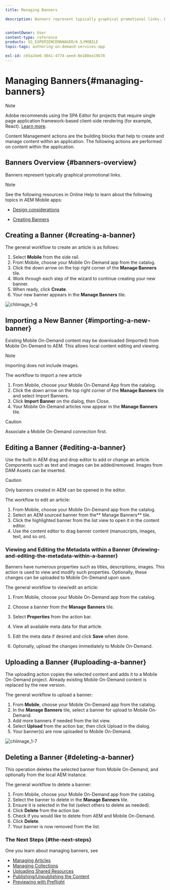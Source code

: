 ```yaml
---
title: Managing Banners

description: Banners represent typically graphical promotional links. Follow this page to learn more.


contentOwner: User
content-type: reference
products: SG_EXPERIENCEMANAGER/6.5/MOBILE
topic-tags: authoring-on-demand-services-app

exl-id: c65a24e6-3041-4774-aeed-8e188ea19b78
---
```

# Managing Banners{#managing-banners}

>[!NOTE]
>
>Adobe recommends using the SPA Editor for projects that require single page application framework-based client-side rendering (for example, React). [Learn more](/help/sites-developing/spa-overview.md).

Content Management actions are the building blocks that help to create and manage content within an application. The following actions are performed on content within the application.

## Banners Overview {#banners-overview}

Banners represent typically graphical promotional links.

>[!NOTE]
>
>See the following resources in Online Help to learn about the following topics in AEM Mobile apps:
>
>* [Design considerations](https://helpx.adobe.com/digital-publishing-solution/help/design-app.html)
>
>* [Creating Banners](https://helpx.adobe.com/digital-publishing-solution/help/creating-banners.html)
>

## Creating a Banner {#creating-a-banner}

The general workflow to create an article is as follows:

1. Select **Mobile** from the side rail.
1. From Mobile, choose your Mobile On-Demand app from the catalog.
1. Click the down arrow on the top right corner of the **Manage Banners** tile.
1. Work through each step of the wizard to continue creating your new banner.
1. When ready, click **Create**.
1. Your new banner appears in the **Manage Banners** tile.

![chlimage_1-6](assets/chlimage_1-6.gif)

## Importing a New Banner {#importing-a-new-banner}

Existing Mobile On-Demand content may be downloaded (Imported) from Mobile On-Demand to AEM. This allows local content editing and viewing.

>[!NOTE]
>
>Importing does not include images.

The workflow to import a new article

1. From Mobile, choose your Mobile On-Demand App from the catalog.
1. Click the down arrow on the top right corner of the **Manage Banners** tile and select Import Banners.
1. Click **Import Banner** on the dialog, then Close.
1. Your Mobile On-Demand articles now appear in the **Manage Banners** tile.

>[!CAUTION]
>
>Associate a Mobile On-Demand connection first.

## Editing a Banner {#editing-a-banner}

Use the built in AEM drag and drop editor to add or change an article. Components such as text and images can be added/removed. Images from DAM Assets can be inserted.

>[!CAUTION]
>
>Only banners created in AEM can be opened in the editor.

The workflow to edit an article:

1. From Mobile, choose your Mobile On-Demand app from the catalog.
1. Select an AEM sourced banner from the** Manage Banners** tile.
1. Click the highlighted banner from the list view to open it in the content editor.
1. Use the content editor to drag banner content (manuscripts, images, text, and so on).

### Viewing and Editing the Metadata within a Banner {#viewing-and-editing-the-metadata-within-a-banner}

Banners have numerous properties such as titles, descriptions, images. This action is used to view and modify such properties. Optionally, these changes can be uploaded to Mobile On-Demand upon save.

The general workflow to view/edit an article:

1. From Mobile, choose your Mobile On-Demand app from the catalog.
1. Choose a banner from the **Manage Banners** tile.

1. Select **Properties** from the action bar.
1. View all available meta data for that article.
1. Edit the meta data if desired and click **Save** when done.
1. Optionally, upload the changes immediately to Mobile On-Demand.

## Uploading a Banner {#uploading-a-banner}

The uploading action copies the selected content and adds it to a Mobile On-Demand project. Already existing Mobile On-Demand content is replaced by the new version.

The general workflow to upload a banner:

1. From **Mobile**, choose your Mobile On-Demand app from the catalog.
1. In the **Manage Banners** tile, select a banner for upload to Mobile On-Demand.
1. Add more banners if needed from the list view.
1. Select **Upload** from the action bar, then click Upload in the dialog.
1. Your banner(s) are now uploaded to Mobile On-Demand.

![chlimage_1-7](assets/chlimage_1-7.gif)

## Deleting a Banner {#deleting-a-banner}

This operation deletes the selected banner from Mobile On-Demand, and optionally from the local AEM instance.

The general workflow to delete a banner:

1. From Mobile, choose your Mobile On-Demand app from the catalog.
1. Select the banner to delete in the **Manage Banners** tile.
1. Ensure it is selected in the list (select others to delete as needed).
1. Click **Delete** from the action bar.
1. Check if you would like to delete from AEM and Mobile On-Demand.
1. Click **Delete**.
1. Your banner is now removed from the list.

### The Next Steps {#the-next-steps}

One you learn about managing banners, see

* [Managing Articles](/help/mobile/mobile-on-demand-managing-articles.md)
* [Managing Collections](/help/mobile/mobile-on-demand-managing-collections.md)
* [Uploading Shared Resources](/help/mobile/mobile-on-demand-shared-resources.md)
* [Publishing/Unpublishing the Content](/help/mobile/mobile-on-demand-publishing-unpublishing.md)
* [Previewing with Preflight](/help/mobile/aem-mobile-manage-ondemand-services.md)
